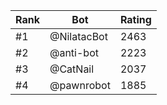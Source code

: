 Rank|Bot|Rating
---|---|---
#1|@NilatacBot|2463
#2|@anti-bot|2223
#3|@CatNail|2037
#4|@pawnrobot|1885
